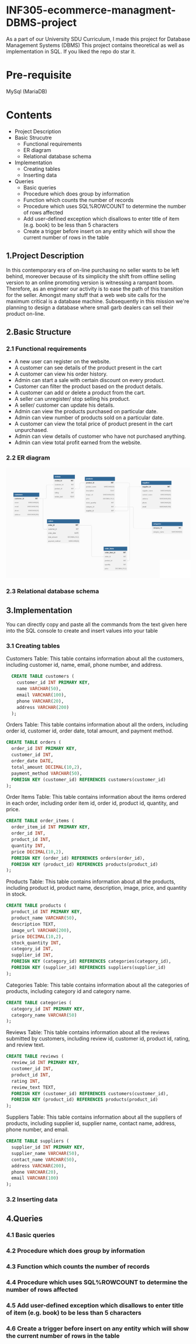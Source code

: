 # INF305-ecommerce-managment-DBMS-project
As a part of our University SDU Curriculum, I made this project for Database Management Systems (DBMS)
This project contains theoretical as well as implementation in SQL.
If you liked the repo do star it.
 
# Pre-requisite
MySql (MariaDB)

# Contents
- Project Description
- Basic Strucutre
  - Functional requirements
  - ER diagram
  - Relational database schema
- Implementation
  - Creating tables
  - Inserting data
- Queries
  - Basic queries
  - Procedure which does group by information 
  - Function which counts the number of records 
  - Procedure which uses SQL%ROWCOUNT to determine the number of rows affected
  - Add user-defined exception which disallows to enter title of item (e.g. book) to be less than 5 characters
  - Create a trigger before insert on any entity which will show the current number of rows in the table

## 1.Project Description

In this contemporary era of on-line purchasing no seller wants to be left behind, moreover because of its simplicity the shift from offline selling version to an online promoting version is witnessing a rampant boom.<br>
Therefore, as an engineer our activity is to ease the path of this transition for the seller.
Amongst many stuff that a web web site calls for the maximum critical is a database machine. Subsequently in this mission we're planning to design a database where small garb dealers can sell their product on-line.


## 2.Basic Structure
### 2.1 Functional requirements
  - A new user can register on the website.
  - A customer can see details of the product present in the cart
  - A customer can view his order history.
  - Admin can start a sale with certain discount on every product.
  - Customer can filter the product based on the product details.
  - A customer can add or delete a product from the cart.
  - A seller can unregister/ stop selling his product.
  - A seller/ customer can update his details.
  - Admin can view the products purchased on particular date.
  - Admin can view number of products sold on a particular date.
  - A customer can view the total price of product present in the cart unpurchased.
  - Admin can view details of customer who have not purchased anything.
  - Admin can view total profit earned from the website.
### 2.2 ER diagram
  ![ER diagram](https://github.com/diaskabdualiev1/INF305-ecommerce-managment-DBMS-project/blob/cce25a0684c8cdd667773f06754e6275b78e90d8/images/er_diagram.png)
### 2.3 Relational database schema


## 3.Implementation
You can directly copy and paste all the commands from the text given here into the SQL console to create and insert values into your table
### 3.1 Creating tables

Customers Table:
This table contains information about all the customers, including customer id, name, email, phone number, and address.

```sql
  CREATE TABLE customers (
    customer_id INT PRIMARY KEY,
    name VARCHAR(50),
    email VARCHAR(100),
    phone VARCHAR(20),
    address VARCHAR(200)
  );
```
Orders Table:
This table contains information about all the orders, including order id, customer id, order date, total amount, and payment method.

```sql
CREATE TABLE orders (
  order_id INT PRIMARY KEY,
  customer_id INT,
  order_date DATE,
  total_amount DECIMAL(10,2),
  payment_method VARCHAR(50),
  FOREIGN KEY (customer_id) REFERENCES customers(customer_id)
);
```
Order Items Table:
This table contains information about the items ordered in each order, including order item id, order id, product id, quantity, and price.

```sql
CREATE TABLE order_items (
  order_item_id INT PRIMARY KEY,
  order_id INT,
  product_id INT,
  quantity INT,
  price DECIMAL(10,2),
  FOREIGN KEY (order_id) REFERENCES orders(order_id),
  FOREIGN KEY (product_id) REFERENCES products(product_id)
);
```
Products Table:
This table contains information about all the products, including product id, product name, description, image, price, and quantity in stock.

```sql
CREATE TABLE products (
  product_id INT PRIMARY KEY,
  product_name VARCHAR(50),
  description TEXT,
  image_url VARCHAR(200),
  price DECIMAL(10,2),
  stock_quantity INT,
  category_id INT,
  supplier_id INT,
  FOREIGN KEY (category_id) REFERENCES categories(category_id),
  FOREIGN KEY (supplier_id) REFERENCES suppliers(supplier_id)
);
```
Categories Table:
This table contains information about all the categories of products, including category id and category name.

```sql
CREATE TABLE categories (
  category_id INT PRIMARY KEY,
  category_name VARCHAR(50)
);
```
Reviews Table:
This table contains information about all the reviews submitted by customers, including review id, customer id, product id, rating, and review text.

```sql
CREATE TABLE reviews (
  review_id INT PRIMARY KEY,
  customer_id INT,
  product_id INT,
  rating INT,
  review_text TEXT,
  FOREIGN KEY (customer_id) REFERENCES customers(customer_id),
  FOREIGN KEY (product_id) REFERENCES products(product_id)
);
```
Suppliers Table:
This table contains information about all the suppliers of products, including supplier id, supplier name, contact name, address, phone number, and email.

```sql
CREATE TABLE suppliers (
  supplier_id INT PRIMARY KEY,
  supplier_name VARCHAR(50),
  contact_name VARCHAR(50),
  address VARCHAR(200),
  phone VARCHAR(20),
  email VARCHAR(100)
);
```

### 3.2 Inserting data

## 4.Queries
### 4.1 Basic queries
### 4.2 Procedure which does group by information 
### 4.3 Function which counts the number of records 
### 4.4 Procedure which uses SQL%ROWCOUNT to determine the number of rows affected
### 4.5 Add user-defined exception which disallows to enter title of item (e.g. book) to be less than 5 characters
### 4.6 Create a trigger before insert on any entity which will show the current number of rows in the table


